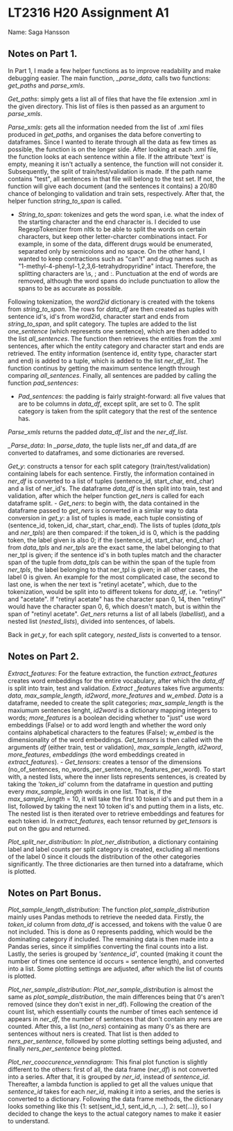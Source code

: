 # LT2316 H20 Assignment A1

Name: Saga Hansson

## Notes on Part 1.

In Part 1, I made a few helper functions as to improve readability and make debugging easier. The main function, *_parse_data*, calls two functions: *get_paths* and *parse_xmls*.

*Get_paths*: simply gets a list all of files that have the file extension .xml in the given directory. This list of files is then passed as an argument to *parse_xmls*.

*Parse_xmls*: gets all the information needed from the list of .xml files produced in *get_paths*, and organises the data before converting to dataframes. Since I wanted to iterate through all the data as few times as possible, the function is on the longer side. After looking at each .xml file, the function looks at each sentence within a file. If the attribute 'text' is empty, meaning it isn't actually a sentence, the function will not consider it. Subsequently, the split of train/test/validation is made. If the path name contains "test", all sentences in that file will belong to the test set. If not, the function will give each document (and the sentences it contains) a 20/80 chance of belonging to validation and train sets, respectively. After that, the helper function *string_to_span* is called.
  - *String_to_span*: tokenizes and gets the word span, i.e. what the index of the starting character and the end character is. I decided to use RegexpTokenizer from nltk to be able to split the words on certain characters, but keep other letter-charcter combinations intact. For example, in some of the data, different drugs would be enumerated, separated only by semicolons and no space. On the other hand, I wanted to keep contractions such as "can't" and drug names such as "1-methyl-4-phenyl-1,2,3,6-tetrahydropyridine" intact. Therefore, the splitting characters are \s, ; and :. Punctuation at the end of words are removed, although the word spans do include punctuation to allow the spans to be as accurate as possible.


Following tokenization, the *word2id* dictionary is created with the tokens from *string_to_span*. The rows for *data_df* are then created as tuples with sentence id's, id's from word2id, character start and ends from *string_to_span*, and split category. The tuples are added to the list *one_sentence* (which represents one sentence), which are then added to the list *all_sentences*. 
The function then retrieves the entities from the .xml sentences, after which the entity category and character start and ends are retrieved. The entity information (sentence id, entity type, character start and end) is added to a tuple, which is added to the list *ner_df_list*. 
The function continus by getting the maximum sentence length through comparing *all_sentences*. Finally, all sentences are padded by calling the function *pad_sentences*:
  - *Pad_sentences*: the padding is fairly straight-forward: all five values that are to be columns in *data_df*, except split, are set to 0. The split category is taken from the split category that the rest of the sentence has. 

*Parse_xmls* returns the padded *data_df_list* and the *ner_df_list*.

*_Parse_data*: In *_parse_data*, the tuple lists ner_df and data_df are converted to dataframes, and some dictionaries are reversed. 

*Get_y*: constructs a tensor for each split category (train/test/validation) containing labels for each sentence. Firstly, the information contained in *ner_df* is converted to a list of tuples (sentence_id, start_char, end_char) and a list of ner_id's. The dataframe *data_df* is then split into train, test and validation, after which the helper function *get_ners* is called for each dataframe split.
    - *Get_ners*: to begin with, the data contained in the dataframe passed to *get_ners* is converted in a similar way to data conversion in *get_y*: a list of tuples is made, each tuple consisting of (sentence_id, token_id, char_start, char_end). The lists of tuples (*data_tpls* and *ner_tpls*) are then compared: if the token_id is 0, which is the padding token, the label given is also 0; if the (sentence_id, start_char, end_char) from *data_tpls* and *ner_tpls* are the exact same, the label belonging to that ner_tpl is given; if the sentence id's in both tuples match and the character span of the tuple from *data_tpls* can be within the span of the tuple from *ner_tpls*, the label belonging to that ner_tpl is given; in all other cases, the label 0 is given. An example for the most complicated case, the second to last one, is when the ner text is "retinyl acetate", which, due to the tokenization, would be split into to different tokens for *data_df*, i.e. "retinyl" and "acetate". If "retinyl acetate" has the character span 0, 14, then "retinyl" would have the character span 0, 6, which doesn't match, but is within the span of "retinyl acetate". *Get_ners* returns a list of all labels (*labellist*), and a nested list (*nested_lists*), divided into sentences, of labels.

Back in *get_y*, for each split category, *nested_lists* is converted to a tensor. 

## Notes on Part 2.

*Extract_features*: For the feature extraction, the function *extract_features* creates word embeddings for the entire vocabulary, after which the *data_df* is split into train, test and validation. *Extract _features* takes five arguments: *data*, *max_sample_length*, *id2word*, *more_features* and *w_embed*. *Data* is a dataframe, needed to create the split categories; *max_sample_length* is the maxiumum sentences lenght, *id2word* is a dictionary mapping integers to words; *more_features* is a boolean deciding whether to "just" use word embeddings (False) or to add word length and whether the word only contains alphabetical characters to the features (False); *w_embed* is the dimensionality of the word embeddings. *Get_tensors* is then called with the arguments *df* (either train, test or validation), *max_sample_length*, *id2word*, *more_features*, *embeddings* (the word embeddings created in *extract_features*). 
    - *Get_tensors*: creates a tensor of the dimensions (no_of_sentences, no_words_per_sentence, no_features_per_word). To start with, a nested lists, where the inner lists represents sentences, is created by taking the *'token_id'* column from the dataframe in question and putting every *max_sample_length* words in one list. That is, if the *max_sample_length* = 10, it will take the first 10 token id's and put them in a list, followed by taking the next 10 token id's and putting them in a lists, etc. The nested list is then iterated over to retrieve embeddings and features for each token id. 
In *extract_features*, each tensor returned by *get_tensors* is put on the gpu and returned.

*Plot_split_ner_distribution*: In *plot_ner_distribution*, a dictionary containing label and label counts per split category is created, excluding all mentions of the label 0 since it clouds the distribution of the other categories significantly. The three dictionaries are then turned into a dataframe, which is plotted.


## Notes on Part Bonus.

*Plot_sample_length_distribution*: The function *plot_sample_distribution* mainly uses Pandas methods to retrieve the needed data. Firstly, the *token_id* column from *data_df* is accessed, and tokens with the value 0 are not included. This is done as 0 represents padding, which would be the dominating category if included. The remaining data is then made into a Pandas series, since it simplifies converting the final counts into a list. Lastly, the series is grouped by *'sentence_id'*, counted (making it count the number of times one sentence id occurs = sentence length), and converted into a list. Some plotting settings are adjusted, after which the list of counts is plotted.

*Plot_ner_sample_distribution*: *Plot_ner_sample_distribution* is almost the same as *plot_sample_distribution*, the main differences being that 0's aren't removed (since they don't exist in ner_df). Following the creation of the count list, which essentially counts the number of times each sentence id appears in *ner_df*, the number of sentences that don't contain any ners are counted. After this, a list (*no_ners*) containing as many 0's as there are sentences without ners is created. That list is then added to *ners_per_sentence*, followed by some plotting settings being adjusted, and finally *ners_per_sentence* being plotted.

*Plot_ner_cooccurence_venndiagram*: This final plot function is slightly different to the others: first of all, the data frame (*ner_df*) is not converted into a series. After that, it is grouped by *ner_id*, instead of *sentence_id*. Thereafter, a lambda function is applied to get all the values unique that *sentence_id* takes for each *ner_id*, making it into a series, and the series is converted to a dictionary. Following the data frame methods, the dictionary looks something like this {1: set(sent_id_1, sent_id_n, ...), 2: set(...)}, so I decided to change the keys to the actual category names to make it easier to understand. 